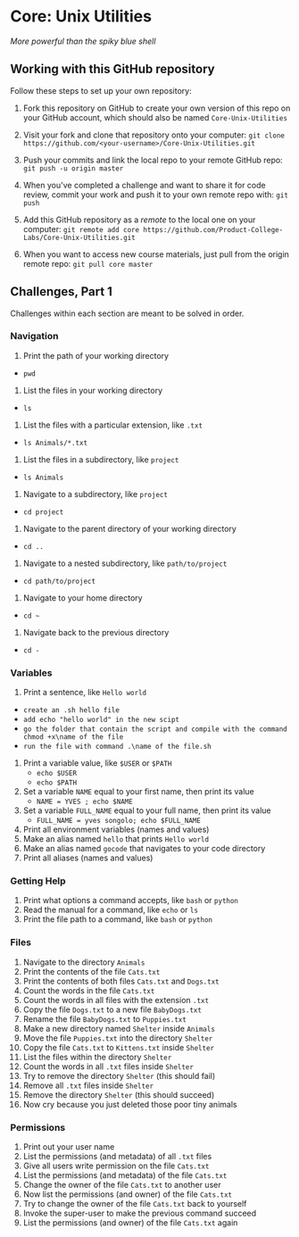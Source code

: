 # Core: Unix Utilities

_More powerful than the spiky blue shell_

## Working with this GitHub repository

Follow these steps to set up your own repository:

1. Fork this repository on GitHub to create your own version of this repo on your GitHub account, which should also be named `Core-Unix-Utilities`

1. Visit your fork and clone that repository onto your computer:
`git clone https://github.com/<your-username>/Core-Unix-Utilities.git`

1. Push your commits and link the local repo to your remote GitHub repo:
`git push -u origin master`

1. When you've completed a challenge and want to share it for code review, commit your work and push it to your own remote repo with:
`git push`

1. Add this GitHub repository as a _remote_ to the local one on your computer:
`git remote add core https://github.com/Product-College-Labs/Core-Unix-Utilities.git`

1. When you want to access new course materials, just pull from the origin remote repo:
`git pull core master`

## Challenges, Part 1

Challenges within each section are meant to be solved in order.

### Navigation

1.  Print the path of your working directory
  *  `pwd`
1.  List the files in your working directory
  *  `ls`
1.  List the files with a particular extension, like `.txt`
  * `ls Animals/*.txt`
1.  List the files in a subdirectory, like `project`
  * `ls Animals`
1.  Navigate to a subdirectory, like `project`
  * `cd project`
1.  Navigate to the parent directory of your working directory
  * `cd ..`
1.  Navigate to a nested subdirectory, like `path/to/project`
  * `cd path/to/project`
1.  Navigate to your home directory
  * `cd ~`
1.  Navigate back to the previous directory
  * `cd -`

### Variables

1.  Print a sentence, like `Hello world`
  * `create an .sh hello file`
  * `add echo "hello world" in the new scipt`
  * `go the folder that contain the script and compile with the command chmod +x\name of the file`
  * `run the file with command .\name of the file.sh`

1.  Print a variable value, like `$USER` or `$PATH`
    * `echo $USER`
    * `echo $PATH`
1.  Set a variable `NAME` equal to your first name, then print its value
    * `NAME = YVES ; echo $NAME`
1.  Set a variable `FULL_NAME` equal to your full name, then print its value
    * `FULL_NAME = yves songolo; echo $FULL_NAME`
1.  Print all environment variables (names and values)
1.  Make an alias named `hello` that prints `Hello world`
1.  Make an alias named `gocode` that navigates to your code directory
1.  Print all aliases (names and values)

### Getting Help

1.  Print what options a command accepts, like `bash` or `python`
1.  Read the manual for a command, like `echo` or `ls`
1.  Print the file path to a command, like `bash` or `python`

### Files

1.  Navigate to the directory `Animals`
1.  Print the contents of the file `Cats.txt`
1.  Print the contents of both files `Cats.txt` and `Dogs.txt`
1.  Count the words in the file `Cats.txt`
1.  Count the words in all files with the extension `.txt`
1.  Copy the file `Dogs.txt` to a new file `BabyDogs.txt`
1.  Rename the file `BabyDogs.txt` to `Puppies.txt`
1.  Make a new directory named `Shelter` inside `Animals`
1.  Move the file `Puppies.txt` into the directory `Shelter`
1.  Copy the file `Cats.txt` to `Kittens.txt` inside `Shelter`
1.  List the files within the directory `Shelter`
1.  Count the words in all `.txt` files inside `Shelter`
1.  Try to remove the directory `Shelter` (this should fail)
1.  Remove all `.txt` files inside `Shelter`
1.  Remove the directory `Shelter` (this should succeed)
1.  Now cry because you just deleted those poor tiny animals

### Permissions

1.  Print out your user name
1.  List the permissions (and metadata) of all `.txt` files
1.  Give all users write permission on the file `Cats.txt`
1.  List the permissions (and metadata) of the file `Cats.txt`
1.  Change the owner of the file `Cats.txt` to another user
1.  Now list the permissions (and owner) of the file `Cats.txt`
1.  Try to change the owner of the file `Cats.txt` back to yourself
1.  Invoke the super-user to make the previous command succeed
1.  List the permissions (and owner) of the file `Cats.txt` again
